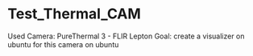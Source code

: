 # Test_Thermal_CAM
Used Camera: PureThermal 3 - FLIR Lepton
Goal: create a visualizer on ubuntu for this camera on ubuntu


